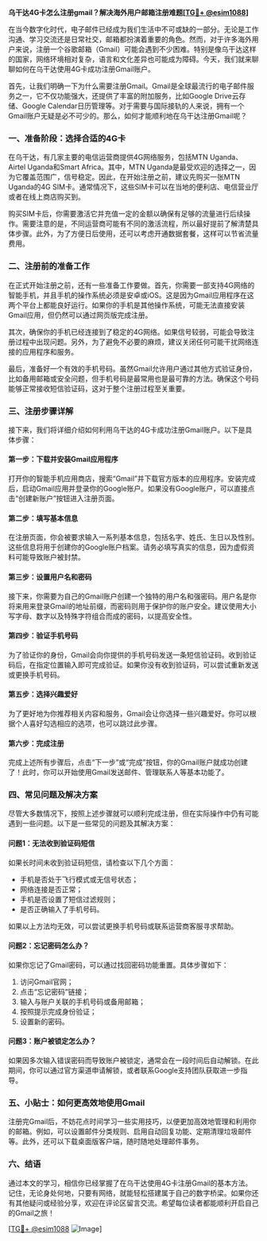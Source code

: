 **乌干达4G卡怎么注册gmail？解决海外用户邮箱注册难题[[TG💪+ @esim1088](https://t.me/s/esim1088)]**

在当今数字化时代，电子邮件已经成为我们生活中不可或缺的一部分。无论是工作沟通、学习交流还是日常社交，邮箱都扮演着重要的角色。然而，对于许多海外用户来说，注册一个谷歌邮箱（Gmail）可能会遇到不少困难。特别是像乌干达这样的国家，网络环境相对复杂，语言和文化差异也可能成为障碍。今天，我们就来聊聊如何在乌干达使用4G卡成功注册Gmail账户。

首先，让我们明确一下为什么需要注册Gmail。Gmail是全球最流行的电子邮件服务之一，它不仅功能强大，还提供了丰富的附加服务，比如Google Drive云存储、Google Calendar日历管理等。对于需要与国际接轨的人来说，拥有一个Gmail账户无疑是必不可少的。那么，如何才能顺利地在乌干达注册Gmail呢？

### 一、准备阶段：选择合适的4G卡

在乌干达，有几家主要的电信运营商提供4G网络服务，包括MTN Uganda、Airtel Uganda和Smart Africa。其中，MTN Uganda是最受欢迎的选择之一，因为它覆盖范围广，信号稳定。因此，在开始注册之前，建议先购买一张MTN Uganda的4G SIM卡。通常情况下，这些SIM卡可以在当地的便利店、电信营业厅或者在线上商店购买到。

购买SIM卡后，你需要激活它并充值一定的金额以确保有足够的流量进行后续操作。需要注意的是，不同运营商可能有不同的激活流程，所以最好提前了解清楚具体步骤。此外，为了方便日后使用，还可以考虑开通数据套餐，这样可以节省流量费用。

### 二、注册前的准备工作

在正式开始注册之前，还有一些准备工作要做。首先，你需要一部支持4G网络的智能手机，并且手机的操作系统必须是安卓或iOS。这是因为Gmail应用程序在这两个平台上都能良好运行。如果你的手机是其他操作系统，可能无法直接安装Gmail应用，但仍然可以通过网页版完成注册。

其次，确保你的手机已经连接到了稳定的4G网络。如果信号较弱，可能会导致注册过程中出现问题。另外，为了避免不必要的麻烦，建议关闭任何可能干扰网络连接的应用程序和服务。

最后，准备好一个有效的手机号码。虽然Gmail允许用户通过其他方式验证身份，比如备用邮箱或安全问题，但手机号码是最常用也是最可靠的方法。确保这个号码能够正常接收短信验证码，这对于整个注册过程至关重要。

### 三、注册步骤详解

接下来，我们将详细介绍如何利用乌干达的4G卡成功注册Gmail账户。以下是具体步骤：

#### 第一步：下载并安装Gmail应用程序

打开你的智能手机应用商店，搜索“Gmail”并下载官方版本的应用程序。安装完成后，启动Gmail应用并登录你的Google账户。如果没有Google账户，可以直接点击“创建新账户”按钮进入注册页面。

#### 第二步：填写基本信息

在注册页面，你会被要求输入一系列基本信息，包括名字、姓氏、生日以及性别。这些信息将用于创建你的Google账户档案。请务必填写真实的信息，因为虚假资料可能导致账户被封禁。

#### 第三步：设置用户名和密码

接下来，你需要为自己的Gmail账户创建一个独特的用户名和强密码。用户名是你将来用来登录Gmail的地址前缀，而密码则用于保护你的账户安全。建议使用大小写字母、数字以及特殊字符组合而成的密码，以提高安全性。

#### 第四步：验证手机号码

为了验证你的身份，Gmail会向你提供的手机号码发送一条短信验证码。收到验证码后，在指定位置输入即可完成验证。如果你没有收到验证码，可以尝试重新发送或更换手机号码。

#### 第五步：选择兴趣爱好

为了更好地为你推荐相关内容和服务，Gmail会让你选择一些兴趣爱好。你可以根据个人喜好勾选相应的选项，也可以跳过此步骤。

#### 第六步：完成注册

完成上述所有步骤后，点击“下一步”或“完成”按钮，你的Gmail账户就成功创建了！此时，你可以开始使用Gmail发送邮件、管理联系人等基本功能了。

### 四、常见问题及解决方案

尽管大多数情况下，按照上述步骤就可以顺利完成注册，但在实际操作中仍有可能遇到一些问题。以下是一些常见的问题及其解决方案：

#### 问题1：无法收到验证码短信

如果长时间未收到验证码短信，请检查以下几个方面：
- 手机是否处于飞行模式或无信号状态；
- 网络连接是否正常；
- 手机是否设置了短信过滤规则；
- 是否正确输入了手机号码。

如果以上方法均无效，可以尝试更换手机号码或联系运营商客服寻求帮助。

#### 问题2：忘记密码怎么办？

如果你忘记了Gmail密码，可以通过找回密码功能重置。具体步骤如下：
1. 访问Gmail官网；
2. 点击“忘记密码”链接；
3. 输入与账户关联的手机号码或备用邮箱；
4. 按照提示完成身份验证；
5. 设置新的密码。

#### 问题3：账户被锁定怎么办？

如果因多次输入错误密码而导致账户被锁定，通常会在一段时间后自动解锁。在此期间，你可以通过官方渠道申请解锁，或者联系Google支持团队获取进一步指导。

### 五、小贴士：如何更高效地使用Gmail

注册完Gmail后，不妨花点时间学习一些实用技巧，以便更加高效地管理和利用你的邮箱。例如，可以设置邮件分类规则、启用自动回复功能、定期清理垃圾邮件等。此外，还可以下载桌面版客户端，随时随地处理邮件事务。

### 六、结语

通过本文的学习，相信你已经掌握了在乌干达使用4G卡注册Gmail的基本方法。记住，无论身处何地，只要有网络，就能轻松搭建属于自己的数字桥梁。如果你还有其他疑问或经验分享，欢迎在评论区留言交流。希望每位读者都能顺利开启自己的Gmail之旅！

[[TG💪+ @esim1088](https://t.me/s/esim1088) ![Image](https://i.postimg.cc/4NQfJmqS/Snipaste-2025-05-13-00-14-12.png)]